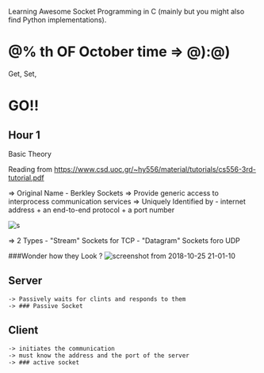 Learning Awesome Socket Programming in C (mainly but you might also find Python implementations).

# @% th OF October time => @):@)

Get, Set, 
# GO!!

## Hour 1
Basic Theory

Reading from https://www.csd.uoc.gr/~hy556/material/tutorials/cs556-3rd-tutorial.pdf

=> Original Name - Berkley Sockets
=> Provide generic access to interprocess communication services
=> Uniquely Identified by -  internet address + an end-to-end protocol + a port number
    
   
![s](https://user-images.githubusercontent.com/30762887/47511901-bcdc8f80-d898-11e8-97d9-d0d664db6a04.png)


=> 2 Types
    - "Stream" Sockets for TCP
    - "Datagram" Sockets foro UDP

###Wonder how they Look ?
![screenshot from 2018-10-25 21-01-10](https://user-images.githubusercontent.com/30762887/47512226-5e63e100-d899-11e8-8bd5-4b08ec3fdb09.png)

## Server

    -> Passively waits for clints and responds to them 
    -> ### Passive Socket
## Client
    -> initiates the communication
    -> must know the address and the port of the server
    -> ### active socket
    
